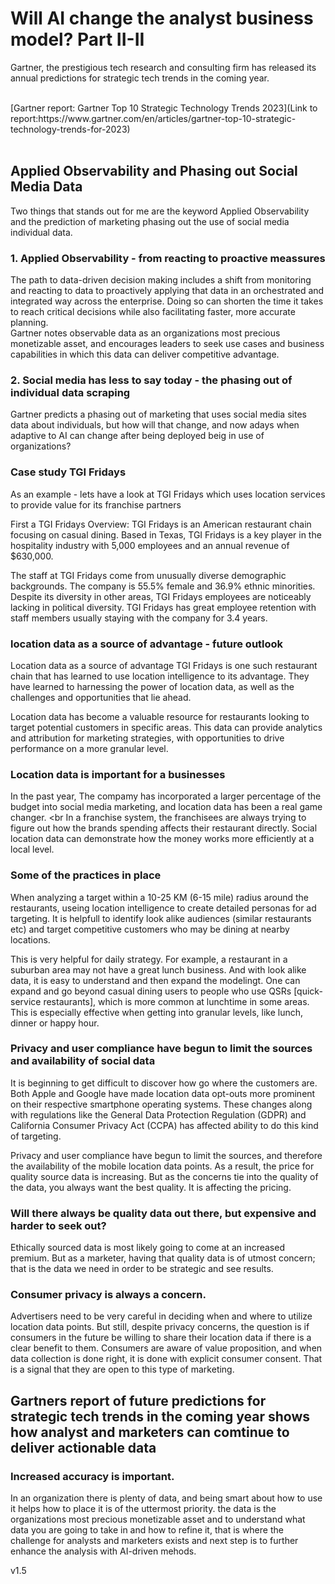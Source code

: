 # Will AI change the analyst business model?    Part II-II


Gartner, the prestigious tech research and consulting firm has released its annual predictions for strategic tech trends in the coming year.


<br>
[Gartner report: Gartner Top 10 Strategic Technology Trends 2023](Link to report:https://www.gartner.com/en/articles/gartner-top-10-strategic-technology-trends-for-2023)
<br>
<br>

## Applied Observability and Phasing out Social Media Data
Two things that stands out for me are the keyword Applied Observability and the prediction of marketing phasing out the use of social media individual data.

### 1. Applied Observability - from reacting to proactive meassures
The path to data-driven decision making includes a shift from monitoring and reacting to data to proactively applying that data in an orchestrated and integrated way across the enterprise.
Doing so can shorten the time it takes to reach critical decisions while also facilitating faster, more accurate planning.
<br>
Gartner notes observable data as an organizations most precious monetizable asset, and encourages leaders to seek use cases and business capabilities in which this data can deliver competitive advantage.

### 2. Social media has less to say today - the phasing out of individual data scraping
Gartner predicts a phasing out of marketing that uses social media sites data about individuals, but how will that change, and now adays when adaptive to AI can change after being deployed beig in use of organizations?


### Case study TGI Fridays
As an example - lets have a look at TGI Fridays which uses location services to provide value for its franchise partners

First a TGI Fridays Overview:
TGI Fridays is an American restaurant chain focusing on casual dining. Based in Texas, TGI Fridays is a key player in the hospitality industry with 5,000 employees and an annual revenue of $630,000.

The staff at TGI Fridays come from unusually diverse demographic backgrounds.
The company is 55.5% female and 36.9% ethnic minorities. Despite its diversity in other areas, TGI Fridays employees are noticeably lacking in political diversity.
TGI Fridays has great employee retention with staff members usually staying with the company for 3.4 years.


### location data as a source of advantage - future outlook
Location data as a source of advantage
TGI Fridays is one such restaurant chain that has learned to use location intelligence to its advantage. They have learned to harnessing the power of location data, as well as the challenges and opportunities that lie ahead.

Location data has become a valuable resource for restaurants looking to target potential customers in specific areas. This data can provide analytics and attribution for marketing strategies, with opportunities to drive performance on a more granular level.

### Location data is important for a businesses
In the past year, The compamy has incorporated a larger percentage of the budget into social media marketing, and location data has been a real game changer.
<br
In a franchise system, the franchisees are always trying to figure out how the brands spending affects their restaurant directly. Social location data can demonstrate how the money works more efficiently at a local level.


### Some of the practices in place
When analyzing a target within a 10-25 KM (6-15 mile) radius around the restaurants, useing location intelligence to create detailed personas for ad targeting. It is helpfull to identify look alike audiences (similar restaurants etc) and target competitive customers who may be dining at nearby locations.

This is very helpful for daily strategy. For example, a restaurant in a suburban area may not have a great lunch business. And with look alike data, it is easy to understand and then expand the modelingt. One can expand  and go beyond casual dining users to people who use QSRs [quick-service restaurants], which is more common at lunchtime in some areas. This is especially effective when getting into granular levels, like lunch, dinner or happy hour.


### Privacy and user compliance have begun to limit the sources and availability of social data
It is beginning to get difficult to discover how go where the customers are. Both Apple and Google have made location data opt-outs more prominent on their respective smartphone operating systems. These changes along with regulations like the General Data Protection Regulation (GDPR) and California Consumer Privacy Act (CCPA) has affected  ability to do this kind of targeting.

Privacy and user compliance have begun to limit the sources, and therefore the availability of the mobile location data points. As a result, the price for quality source data is increasing. But as the concerns tie into the quality of the data, you always want the best quality. It is affecting the pricing.

### Will there always be quality data out there, but expensive and harder to seek out?
Ethically sourced data is most likely going to come at an increased premium. But as a marketer, having that quality data is of utmost concern; that is the data we need in order to be strategic and see results.


### Consumer privacy is always a concern.
Advertisers need to be very careful in deciding when and where to utilize location data points. But still, despite privacy concerns, the question is if consumers in the future be willing to share their location data if there is a clear benefit to them. 
Consumers are aware of value proposition, and when data collection is done right, it is done with explicit consumer consent.
That is a signal that they are open to this type of marketing. 

## Gartners report of future <b>predictions for strategic tech trends in the coming year</b> shows how analyst and marketers can comtinue to deliver actionable data

### Increased accuracy is important.
In an organization there is plenty of data, and being smart about how to use it helps how to place it is of the uttermost priority. the data is the organizations most precious monetizable asset and to understand what data you are going to take in and how to refine it, that is where the challenge for analysts and marketers exists and next step is to further enhance the analysis with AI-driven mehods.


v1.5
